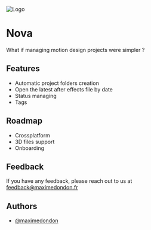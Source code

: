 
![Logo](https://i.ibb.co/6JP4V5BP/1024x1024.png)


# Nova

What if managing motion design projects were simpler ?



## Features

- Automatic project folders creation
- Open the latest after effects file by date
- Status managing 
- Tags


## Roadmap

- Crossplatform
- 3D files support
- Onboarding


## Feedback

If you have any feedback, please reach out to us at feedback@maximedondon.fr


## Authors

- [@maximedondon](https://www.github.com/maximedondon)

